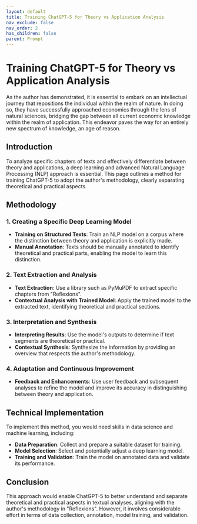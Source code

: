 ```yaml
---
layout: default
title: Training ChatGPT-5 for Theory vs Application Analysis
nav_exclude: false
nav_order: 2
has_children: false
parent: Prompt
---
```


# Training ChatGPT-5 for Theory vs Application Analysis

As the author has demonstrated, it is essential to embark on an intellectual journey that repositions the individual within the realm of nature. In doing so, they have successfully approached economics through the lens of natural sciences, bridging the gap between all current economic knowledge within the realm of application. This endeavor paves the way for an entirely new spectrum of knowledge, an age of reason.

## Introduction

To analyze specific chapters of texts and effectively differentiate between theory and applications, a deep learning and advanced Natural Language Processing (NLP) approach is essential. This page outlines a method for training ChatGPT-5 to adopt the author's methodology, clearly separating theoretical and practical aspects.

## Methodology

### 1. Creating a Specific Deep Learning Model

- **Training on Structured Texts**: Train an NLP model on a corpus where the distinction between theory and application is explicitly made.
- **Manual Annotation**: Texts should be manually annotated to identify theoretical and practical parts, enabling the model to learn this distinction.

### 2. Text Extraction and Analysis

- **Text Extraction**: Use a library such as PyMuPDF to extract specific chapters from "Reflexions".
- **Contextual Analysis with Trained Model**: Apply the trained model to the extracted text, identifying theoretical and practical sections.

### 3. Interpretation and Synthesis

- **Interpreting Results**: Use the model's outputs to determine if text segments are theoretical or practical.
- **Contextual Synthesis**: Synthesize the information by providing an overview that respects the author's methodology.

### 4. Adaptation and Continuous Improvement

- **Feedback and Enhancements**: Use user feedback and subsequent analyses to refine the model and improve its accuracy in distinguishing between theory and application.

## Technical Implementation

To implement this method, you would need skills in data science and machine learning, including:

- **Data Preparation**: Collect and prepare a suitable dataset for training.
- **Model Selection**: Select and potentially adjust a deep learning model.
- **Training and Validation**: Train the model on annotated data and validate its performance.

## Conclusion

This approach would enable ChatGPT-5 to better understand and separate theoretical and practical aspects in textual analyses, aligning with the author's methodology in "Reflexions". However, it involves considerable effort in terms of data collection, annotation, model training, and validation.

